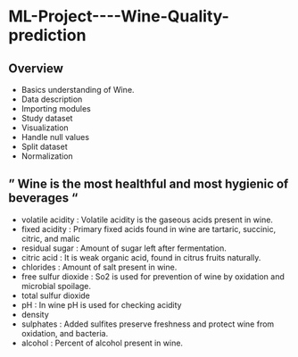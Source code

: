 # ML-Project----Wine-Quality-prediction

## Overview

 * Basics understanding of Wine.
 * Data description
 * Importing modules
 * Study dataset
 * Visualization
 * Handle null values
 * Split dataset
 * Normalization
 
 ## ” Wine is the most healthful and most hygienic of beverages “
 
* volatile acidity : Volatile acidity is the gaseous acids present in wine.
* fixed acidity : Primary fixed acids found in wine are tartaric, succinic, citric, and malic
* residual sugar : Amount of sugar left after fermentation.
* citric acid : It is weak organic acid, found in citrus fruits naturally.
* chlorides : Amount of salt present in wine.
* free sulfur dioxide : So2 is used for prevention of wine by oxidation and microbial spoilage.
* total sulfur dioxide
* pH : In wine pH is used for checking acidity
* density
* sulphates : Added sulfites preserve freshness and protect wine from oxidation, and bacteria.
* alcohol : Percent of alcohol present in wine.
